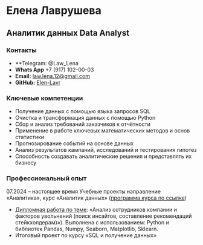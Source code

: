 
# Елена Лаврушева
## Аналитик данных Data Analyst 

### Контакты
* **Telegram: @Law_Lena
* **Whats App** +7 (917) 102-00-03
* **Email:** law.lena.12@gmail.com
* **GitHub:** [Elen-Lavr](https://github.com/Elen-Lavr)

### Ключевые компетенции
* Получение данных с помощью языка запросов SQL
* Очистка и трансформация данных с помощью Python
* Сбор и анализ требований заказчиков к отчётности
* Применение в работе ключевых математических методов и основ статистики
* Прогнозирование событий на основе данных
* Анализ результатов кампаний, исследований и тестирования гипотез
* Способность создавать аналитические решения и представлять их бизнесу

### Профессиональный опыт
07.2024 – настоящее время Учебные проекты направление «Аналитика», курс «Аналитик данных» ([программа курса по ссылке](https://netology.ru/programs/data-analyst#/))
* [Дипломная работа по теме](): «Анализ сотрудников компании и факторов увольнений (поиск инсайтов, составление рекомендаций стейкхолдерам)»).
Выполнена с использованием: Python и библиотек Pandas, Numpy, Seaborn, Matplotlib, Sklearn.
* Итоговый проект по курсу «SQL и получение данных»
